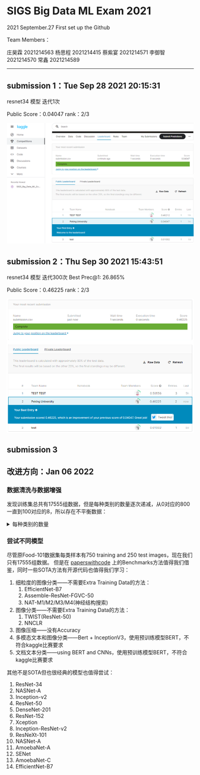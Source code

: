 # SIGS Big Data ML Exam 2021

2021 September.27 First set up the Github

Team Members：

庄昊霖 2021214563
杨思程 2021214415
蔡紫宴 2021214571
李御智 2021214570
常鑫	2021214589

---------------------------------------------------------------
## submission 1：Tue Sep 28 2021 20:15:31

resnet34 模型 迭代1次

Public Score：0.04047
rank：2/3

![image](https://github.com/YoungSeng/SIGS_Big_Data_ML_Exam_2021/blob/master/kaggle.png)

## submission 2：Thu Sep 30 2021 15:43:51

resnet34 模型 迭代300次
Best Prec@1: 26.865%

Public Score：0.46225
rank：2/3

![image](https://github.com/YoungSeng/SIGS_Big_Data_ML_Exam_2021/blob/master/kaggle-0930.png)

## submission 3


## 改进方向：Jan 06 2022

### 数据清洗与数据增强

发现训练集总共有17555组数据，但是每种类别的数量逐次递减，从0对应的800一直到100对应的8，所以存在不平衡数据：


<details>
<summary>每种类别的数量</summary>

```python
[800, 763, 729, 696, 665, 635, 606, 579, 553, 528, 504, 482, 460, 439, 419, 400, 382, 365, 349, 333, 318, 304, 290, 277, 264, 252, 241, 230, 220, 210, 200, 191, 183, 175, 167, 159, 152, 145, 139, 132, 126, 121, 115, 110, 105, 100, 96, 91, 87, 83, 80, 76, 72, 69, 66, 63, 60, 57, 55, 52, 50, 48, 46, 43, 41, 40, 38, 36, 34, 33, 31, 30, 29, 27, 26, 25, 24, 23, 22, 21, 20, 19, 18, 17, 16, 15, 15, 14, 13, 13, 12, 12, 11, 11, 10, 10, 9, 9, 8, 8, 8]
```
</details>

### 尝试不同模型

尽管原Food-101数据集每类样本有750 training and 250 test images，现在我们只有17555组数据。
但是在 [paperswithcode](https://paperswithcode.com/dataset/food-101) 上的Benchmarks方法值得我们借鉴，同时一些SOTA方法有开源代码也值得我们学习：
1. 细粒度的图像分类——不需要Extra Training Data的方法：
    1. EfficientNet-B7
    2. Assemble-ResNet-FGVC-50
    3. NAT-M1/M2/M3/M4(神经结构搜索)
2. 图像分类——不需要Extra Training Data的方法：
   1. TWIST(ResNet-50)
   2. NNCLR
3. 图像压缩——没有Accuracy
4. 多模态文本和图像分类——Bert + InceptionV3，使用预训练模型BERT，不符合kaggle比赛要求
5. 文档文本分类——using BERT and CNNs，使用预训练模型BERT，不符合kaggle比赛要求

其他不是SOTA但也很经典的模型也值得尝试：
1. ResNet-34
2. NASNet-A
3. Inception-v2
4. ResNet-50
5. DenseNet-201
6. ResNet-152
7. Xception
8. Inception-ResNet-v2
9. ResNeXt-101
10. NASNet-A
11. AmoebaNet-A
12. SENet
13. AmoebaNet-C
14. EfficientNet-B7
